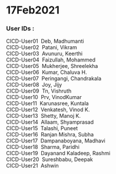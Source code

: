 # 17Feb2021

### User IDs :

CICD-User01 	Deb, Madhumanti <br> 
CICD-User02 	Patani, Vikram<br>
CICD-User03 	Avunuru, Keerthi <br>
CICD-User04 	Faizullah, Mohammed <br>
CICD-User05 	Mukherjee, Shreelekha <br>
CICD-User06 	Kumar, Chaluva H. <br>
CICD-User07 	Peringangi, Chandrakala <br>
CICD-User08 	Joy, Jijy <br>
CICD-User09 	Tn, Vishruth <br>
CICD-User10 	Prv, VinodKumar <br>
CICD-User11 	Karunasree, Kuntala <br>
CICD-User12 	Venkatesh, Vinod K. <br>
CICD-User13 	Shetty, Manoj K. <br>
CICD-User14 	Allaam, Shyamprasad <br>
CICD-User15 	Talashi, Puneet <br>
CICD-User16 	Ranjan Mishra, Subha <br>
CICD-User17 	Dampanaboyana, Madhavi <br>
CICD-User18 	Sharma, Paridhi <br>
CICD-User19 	Dayanand Kaladeep, Rashmi <br>
CICD-User20 	Sureshbabu, Deepak <br>
CICD-User21 	Ashwin <br>
